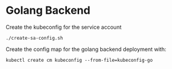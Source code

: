 # Golang Backend

Create the kubeconfig for the service account

```shell
./create-sa-config.sh
```

Create the config map for the golang backend deployment with:

```shell
kubectl create cm kubeconfig --from-file=kubeconfig-go
```
